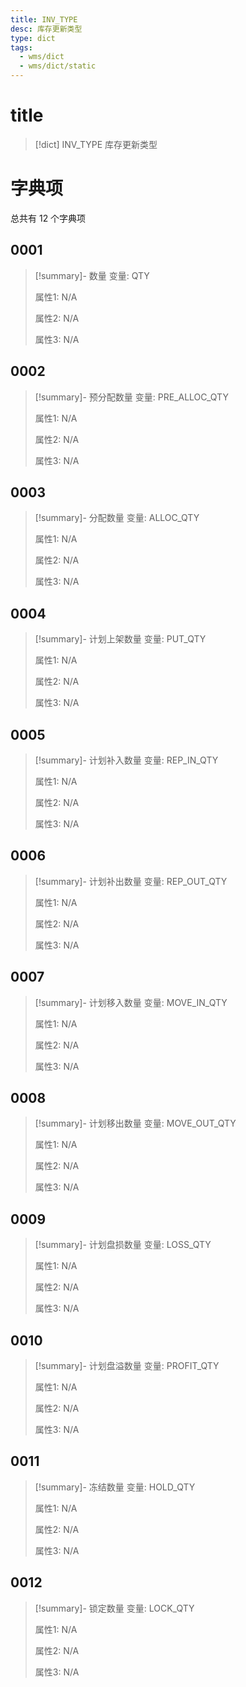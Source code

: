 ```yaml
---
title: INV_TYPE
desc: 库存更新类型
type: dict
tags:
  - wms/dict
  - wms/dict/static
---
```

# title
>[!dict] INV_TYPE
> 库存更新类型

# 字典项
总共有 12 个字典项
## 0001
>[!summary]- 数量
>变量: QTY
>
>属性1: N/A
>
>属性2: N/A
>
>属性3: N/A

## 0002
>[!summary]- 预分配数量
>变量: PRE_ALLOC_QTY
>
>属性1: N/A
>
>属性2: N/A
>
>属性3: N/A

## 0003
>[!summary]- 分配数量
>变量: ALLOC_QTY
>
>属性1: N/A
>
>属性2: N/A
>
>属性3: N/A

## 0004
>[!summary]- 计划上架数量
>变量: PUT_QTY
>
>属性1: N/A
>
>属性2: N/A
>
>属性3: N/A

## 0005
>[!summary]- 计划补入数量
>变量: REP_IN_QTY
>
>属性1: N/A
>
>属性2: N/A
>
>属性3: N/A

## 0006
>[!summary]- 计划补出数量
>变量: REP_OUT_QTY
>
>属性1: N/A
>
>属性2: N/A
>
>属性3: N/A

## 0007
>[!summary]- 计划移入数量
>变量: MOVE_IN_QTY
>
>属性1: N/A
>
>属性2: N/A
>
>属性3: N/A

## 0008
>[!summary]- 计划移出数量
>变量: MOVE_OUT_QTY
>
>属性1: N/A
>
>属性2: N/A
>
>属性3: N/A

## 0009
>[!summary]- 计划盘损数量
>变量: LOSS_QTY
>
>属性1: N/A
>
>属性2: N/A
>
>属性3: N/A

## 0010
>[!summary]- 计划盘溢数量
>变量: PROFIT_QTY
>
>属性1: N/A
>
>属性2: N/A
>
>属性3: N/A

## 0011
>[!summary]- 冻结数量
>变量: HOLD_QTY
>
>属性1: N/A
>
>属性2: N/A
>
>属性3: N/A

## 0012
>[!summary]- 锁定数量
>变量: LOCK_QTY
>
>属性1: N/A
>
>属性2: N/A
>
>属性3: N/A
